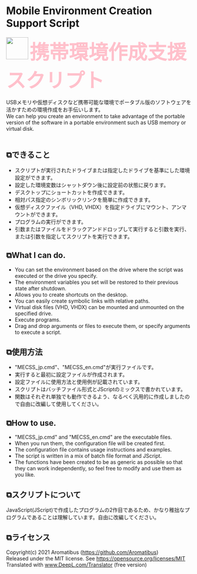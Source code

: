 <!-- markdownlint-disable MD033 -->
<!-- markdownlint-disable MD041 -->
# Mobile Environment Creation Support Script<br>
<p>
<img src="https://2.bp.blogspot.com/-n4C4AJ2oZpY/VtogDwW202I/AAAAAAAA4cI/TYjhMG6L0_U/s800/usb_memory_stick.png" width=60 height=60 >
<span style="font-family: Hiragino Maru Gothic ProN; font-size: 40pt; font-weight: bold; color: pink;">
携帯環境作成支援スクリプト
</span></p>
USBメモリや仮想ディスクなど携帯可能な環境でポータブル版のソフトウェアを活かすための環境作成をお手伝いします。<br>
We can help you create an environment to take advantage of the portable version of the software in a portable environment such as USB memory or virtual disk.<br><br>

## ⧉できること
- スクリプトが実行されたドライブまたは指定したドライブを基準にした環境設定ができます。
- 設定した環境変数はシャットダウン後に設定前の状態に戻ります。
- デスクトップにショートカットを作成できます。
- 相対パス指定のシンボリックリンクを簡単に作成できます。
- 仮想ディスクファイル（VHD, VHDX）を指定ドライブにマウント、アンマウントができます。
- プログラムの実行ができます。
- 引数またはファイルをドラックアンドドロップして実行すると引数を実行、または引数を指定してスクリプトを実行できます。

## ⧉What I can do.
- You can set the environment based on the drive where the script was executed or the drive you specify.
- The environment variables you set will be restored to their previous state after shutdown.
- Allows you to create shortcuts on the desktop.
- You can easily create symbolic links with relative paths.
- Virtual disk files (VHD, VHDX) can be mounted and unmounted on the specified drive.
- Execute programs.
- Drag and drop arguments or files to execute them, or specify arguments to execute a script.


## ⧉使用方法
- "MECSS_jp.cmd"、"MECSS_en.cmd"が実行ファイルです。
- 実行すると最初に設定ファイルが作成されます。
- 設定ファイルに使用方法と使用例が記載されています。
- スクリプトはバッチファイル形式とJScriptのミックスで書かれています。
- 関数はそれぞれ単独でも動作できるよう、なるべく汎用的に作成しましたので自由に改編して使用してください。

## ⧉How to use.
- "MECSS_jp.cmd" and "MECSS_en.cmd" are the executable files.
- When you run them, the configuration file will be created first.
- The configuration file contains usage instructions and examples.
- The script is written in a mix of batch file format and JScript.
- The functions have been created to be as generic as possible so that they can work independently, so feel free to modify and use them as you like.

## ⧉スクリプトについて
JavaScript(JScript)で作成したプログラムの2作目であるため、かなり稚拙なプログラムであることは理解しています。自由に改編してください。

## ⧉ライセンス
Copyright(c) 2021 Aromatibus (https://github.com/Aromatibus)<br>
Released under the MIT license. See https://opensource.org/licenses/MIT<br>
Translated with www.DeepL.com/Translator (free version)<br>
